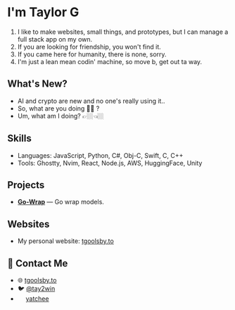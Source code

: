 # I'm Taylor G

1. I like to make websites, small things, and prototypes, but I can manage a full stack app on my own.
2. If you are looking for friendship, you won't find it.
3. If you came here for humanity, there is none, sorry.
4. I'm just a lean mean codin' machine, so move b, get out ta way.

## What's New?

* AI and crypto are new and no one's really using it..
* So, what are you doing 🫵🏻 ?
* Um, what am I doing? 👉🏼👈🏼

## Skills
- Languages: JavaScript, Python, C#, Obj-C, Swift, C, C++
- Tools: Ghostty, Nvim, React, Node.js, AWS, HuggingFace, Unity

## Projects
- **[Go-Wrap](https://go-wrap.com)** — Go wrap models.

## Websites
- My personal website: [tgoolsby.to](https://tgoolsby.to)

## 📮 Contact Me
- 🌐 [tgoolsby.to](https://tgoolsby.to)
- 🐦 [@tay2win](https://x.com/tay2win)
- <img src="https://www.svgrepo.com/show/353655/discord-icon.svg" width="14" height="14" /> [yatchee](https://discord.com/users/151921194558291968)

